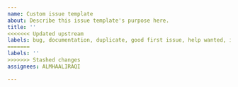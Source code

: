 ```yaml
---
name: Custom issue template
about: Describe this issue template's purpose here.
title: ''
<<<<<<< Updated upstream
labels: bug, documentation, duplicate, good first issue, help wanted, invalid
=======
labels: ''
>>>>>>> Stashed changes
assignees: ALMHAALIRAQI

---
```



